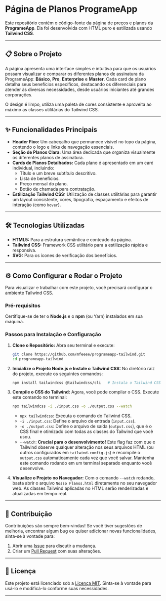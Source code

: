 # Página de Planos ProgrameApp

Este repositório contém o código-fonte da página de preços e planos da **ProgrameApp**. Ela foi desenvolvida com HTML puro e estilizada usando **Tailwind CSS**.

---

## 📋 Sobre o Projeto

A página apresenta uma interface simples e intuitiva para que os usuários possam visualizar e comparar os diferentes planos de assinatura da ProgrameApp: **Básico**, **Pro**, **Enterprise** e **Master**. Cada card de plano detalha seus benefícios específicos, destacando os diferenciais para atender às diversas necessidades, desde usuários iniciantes até grandes corporações.

O design é limpo, utiliza uma paleta de cores consistente e aproveita ao máximo as classes utilitárias do Tailwind CSS.

---

## ✨ Funcionalidades Principais

* **Header Fixo:** Um cabeçalho que permanece visível no topo da página, contendo o logo e links de navegação essenciais.
* **Seção de Planos Clara:** Uma área dedicada que organiza visualmente os diferentes planos de assinatura.
* **Cards de Planos Detalhados:** Cada plano é apresentado em um card individual, incluindo:
    * Título e um breve subtítulo descritivo.
    * Lista de benefícios.
    * Preço mensal do plano.
    * Botão de chamada para contratação.
* **Estilização Tailwind CSS:** Utilização de classes utilitárias para garantir um layout consistente, cores, tipografia, espaçamento e efeitos de interação (como `hover`).

---

## 🛠️ Tecnologias Utilizadas

* **HTML5:** Para a estrutura semântica e conteúdo da página.
* **Tailwind CSS:** Framework CSS utilitário para a estilização rápida e responsiva.
* **SVG:** Para os ícones de verificação dos benefícios.

---

## ⚙️ Como Configurar e Rodar o Projeto

Para visualizar e trabalhar com este projeto, você precisará configurar o ambiente Tailwind CSS.

### Pré-requisitos

Certifique-se de ter o **Node.js** e o **npm** (ou Yarn) instalados em sua máquina.

### Passos para Instalação e Configuração

1.  **Clone o Repositório:**
    Abra seu terminal e execute:
    ```bash
    git clone https://github.com/mfeeee/programeapp-tailwind.git
    cd programeapp-tailwind
    ```

2.  **Inicialize o Projeto Node.js e Instale o Tailwind CSS:**
    No diretório raiz do projeto, execute os seguintes comandos:
    ```bash
    npm install tailwindcss @tailwindcss/cli   # Instala o Tailwind CSS como dependência de desenvolvimento
    ```

3.  **Compile o CSS do Tailwind:**
    Agora, você pode compilar o CSS. Execute este comando no terminal:
    ```bash
    npx tailwindcss -i ./input.css -o ./output.css --watch
    ```
    * `npx tailwindcss`: Executa o comando do Tailwind CSS.
    * `-i ./input.css`: Define o arquivo de entrada (`input.css`).
    * `-o ./output.css`: Define o arquivo de saída (`output.css`), que é o CSS final e otimizado com todas as classes do Tailwind que você usou.
    * `--watch`: **Crucial para o desenvolvimento!** Este flag faz com que o Tailwind observe qualquer alteração nos seus arquivos HTML (ou outros configurados em `tailwind.config.js`) e recompile o `output.css` automaticamente cada vez que você salvar. Mantenha este comando rodando em um terminal separado enquanto você desenvolve.

6.  **Visualize o Projeto no Navegador:**
    Com o comando `--watch` rodando, basta abrir o arquivo `Nosso Planos.html` diretamente no seu navegador web. As classes Tailwind aplicadas no HTML serão renderizadas e atualizadas em tempo real.

---

## 🤝 Contribuição

Contribuições são sempre bem-vindas! Se você tiver sugestões de melhoria, encontrar algum bug ou quiser adicionar novas funcionalidades, sinta-se à vontade para:

1.  Abrir uma [Issue](https://github.com/mfeeee/programeapp-tailwind/issues) para discutir a mudança.
2.  Criar um [Pull Request](https://github.com/mfeeee/programeapp-tailwind/pulls) com suas alterações.

---

## 📄 Licença

Este projeto está licenciado sob a [Licença MIT](LICENSE). Sinta-se à vontade para usá-lo e modificá-lo conforme suas necessidades.

---
